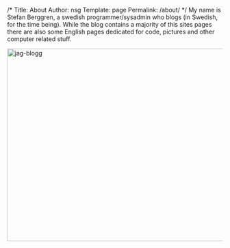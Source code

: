 /*
 Title: About
 Author: nsg
 Template: page
 Permalink: /about/
*/
My name is Stefan Berggren, a swedish programmer/sysadmin who blogs (in Swedish, for the time being). While the blog contains a majority of this sites pages there are also some English pages dedicated for code, pictures and other computer related stuff.

[<img src="http://cdn.junkpile.se/2011/07/jag-blogg.png" alt="jag-blogg" width="600" height="450" class="aligncenter size-full wp-image-1279" />][1]

<small></small>

 [1]: http://cdn.junkpile.se/2011/07/jag-blogg.png